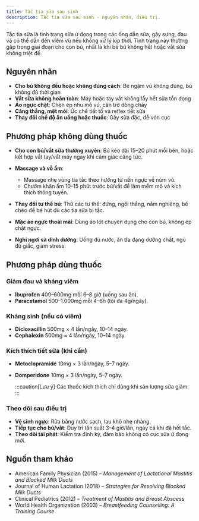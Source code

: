 ```yaml
---
title: Tắc tia sữa sau sinh
description: Tắc tia sữa sau sinh - nguyên nhân, điều trị.
---
```


Tắc tia sữa là tình trạng sữa ứ đọng trong các ống dẫn sữa, gây sưng, đau và có thể dẫn đến viêm vú nếu không xử lý kịp thời. Tình trạng này thường gặp trong giai đoạn cho con bú, nhất là khi bé bú không hết hoặc vắt sữa không triệt để.

## Nguyên nhân

- **Cho bú không đều hoặc không đúng cách**: Bé ngậm vú không đúng, bú không đủ thời gian
- **Vắt sữa không hoàn toàn**: Máy hoặc tay vắt không lấy hết sữa tồn đọng
- **Áo ngực chật**: Chèn ép nhu mô vú, cản trở dòng chảy
- **Căng thẳng, mệt mỏi**: Ức chế tiết tố và reflex tiết sữa
- **Thay đổi chế độ ăn uống hoặc thuốc**: Gây sữa đặc, dễ vón cục

## Phương pháp không dùng thuốc

- **Cho con bú/vắt sữa thường xuyên**: Bú kéo dài 15–20 phút mỗi bên, hoặc kết hợp vắt tay/vắt máy ngay khi cảm giác căng tức.
- **Massage và vỗ ấm**:

  - Massage nhẹ vùng tia tắc theo hướng từ nền ngực về núm vú.
  - Chườm khăn ấm 10–15 phút trước bú/vắt để làm mềm mô và kích thích thông tuyến.

- **Thay đổi tư thế bú**: Thử các tư thế: đứng, ngồi thẳng, nằm nghiêng, bế chéo để bé hút đủ các tia sữa bị tắc.
- **Mặc áo ngực thoải mái**: Dùng áo lót chuyên dụng cho con bú, không ép chặt ngực.
- **Nghỉ ngơi và dinh dưỡng**: Uống đủ nước, ăn đa dạng dưỡng chất, ngủ đủ giấc, giảm stress.

## Phương pháp dùng thuốc

### Giảm đau và kháng viêm

- **Ibuprofen** 400–600mg mỗi 6–8 giờ (uống sau ăn).
- **Paracetamol** 500–1.000mg mỗi 4–6h (tối đa 4g/ngày).

### Kháng sinh (nếu có viêm)

- **Dicloxacillin** 500mg × 4 lần/ngày, 10–14 ngày.
- **Cephalexin** 500mg × 4 lần/ngày, 10–14 ngày.

### Kích thích tiết sữa (khi cần)

- **Metoclopramide** 10mg × 3 lần/ngày, 5–7 ngày.
- **Domperidone** 10mg × 3 lần/ngày, 5–7 ngày.

  :::caution[Lưu ý]
  Các thuốc kích thích chỉ dùng khi sản lượng sữa giảm.
  :::

### Theo dõi sau điều trị

- **Vệ sinh ngực**: Rửa bằng nước sạch, lau khô nhẹ nhàng.
- **Tiếp tục cho bú/vắt**: Duy trì tần suất 3–4 giờ/lần, ngay cả khi đã hết tắc.
- **Theo dõi tái phát**: Kiểm tra định kỳ, đảm bảo không có cục sữa ứ đọng mới.

## Nguồn tham khảo

- American Family Physician (2015) – _Management of Lactational Mastitis and Blocked Milk Ducts_
- Journal of Human Lactation (2018) – _Strategies for Resolving Blocked Milk Ducts_
- Clinical Pediatrics (2012) – _Treatment of Mastitis and Breast Abscess_
- World Health Organization (2003) – _Breastfeeding Counselling: A Training Course_

